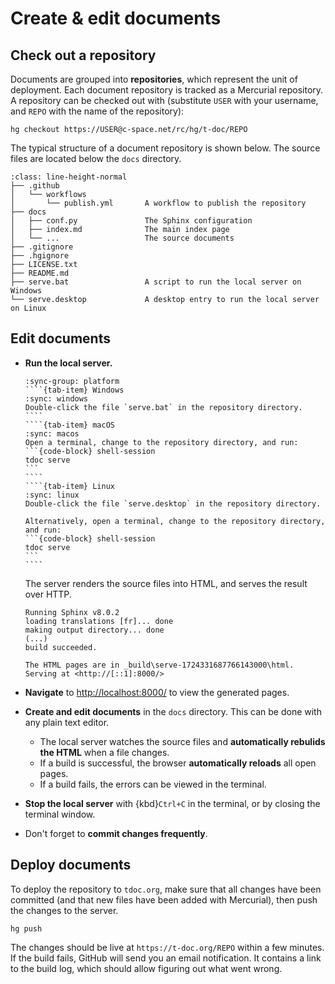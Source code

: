 <!-- Copyright 2024 Remy Blank <remy@c-space.org> -->
<!-- SPDX-License-Identifier: MIT -->

# Create & edit documents

## Check out a repository

Documents are grouped into **repositories**, which represent the unit of
deployment. Each document repository is tracked as a Mercurial repository. A
repository can be checked out with (substitute `USER` with your username, and
`REPO` with the name of the repository):

```{code-block} shell-session
hg checkout https://USER@c-space.net/rc/hg/t-doc/REPO
```

The typical structure of a document repository is shown below. The source files
are located below the `docs` directory.

```{code-block}
:class: line-height-normal
├── .github
│   └── workflows
│       └── publish.yml       A workflow to publish the repository
├── docs
│   ├── conf.py               The Sphinx configuration
│   ├── index.md              The main index page
│   └── ...                   The source documents
├── .gitignore
├── .hgignore
├── LICENSE.txt
├── README.md
├── serve.bat                 A script to run the local server on Windows
└── serve.desktop             A desktop entry to run the local server on Linux
```

## Edit documents

- **Run the local server.**

  `````{tab-set}
  :sync-group: platform
  ````{tab-item} Windows
  :sync: windows
  Double-click the file `serve.bat` in the repository directory.
  ````
  ````{tab-item} macOS
  :sync: macos
  Open a terminal, change to the repository directory, and run:
  ```{code-block} shell-session
  tdoc serve
  ```
  ````
  ````{tab-item} Linux
  :sync: linux
  Double-click the file `serve.desktop` in the repository directory.

  Alternatively, open a terminal, change to the repository directory, and run:
  ```{code-block} shell-session
  tdoc serve
  ```
  ````
  `````

  The server renders the source files into HTML, and serves the result over
  HTTP.

  ```{code-block} text
  Running Sphinx v8.0.2
  loading translations [fr]... done
  making output directory... done
  (...)
  build succeeded.

  The HTML pages are in _build\serve-1724331687766143000\html.
  Serving at <http://[::1]:8000/>
  ```

- **Navigate** to [http://localhost:8000/](http://localhost:8000/) to view the
  generated pages.

- **Create and edit documents** in the `docs` directory. This can be done with
  any plain text editor.
  - The local server watches the source files and **automatically rebulids the
  HTML** when a file changes.
  - If a build is successful, the browser **automatically reloads** all open
    pages.
  - If a build fails, the errors can be viewed in the terminal.

- **Stop the local server** with {kbd}`Ctrl+C` in the terminal, or by closing
  the terminal window.

- Don't forget to **commit changes frequently**.

## Deploy documents

To deploy the repository to `tdoc.org`, make sure that all changes have been
committed (and that new files have been added with Mercurial), then push the
changes to the server.

```{code-block} shell-session
hg push
```

The changes should be live at `https://t-doc.org/REPO` within a few minutes. If
the build fails, GitHub will send you an email notification. It contains a link
to the build log, which should allow figuring out what went wrong.
